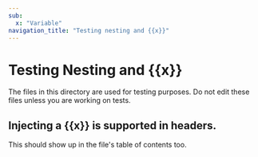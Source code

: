 ```yaml
---
sub:
  x: "Variable"
navigation_title: "Testing nesting and {{x}}"
---
```

# Testing Nesting and {{x}}

The files in this directory are used for testing purposes. Do not edit these files unless you are working on tests.


## Injecting a {{x}} is supported in headers.

This should show up in the file's table of contents too.
